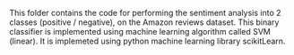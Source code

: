 This folder contains the code for performing the sentiment analysis into 2 classes (positive / negative), on the Amazon reviews dataset.
This binary classifier is implemented using machine learning algorithm called SVM (linear). 
It is implemeted using python machine learning library scikitLearn.
